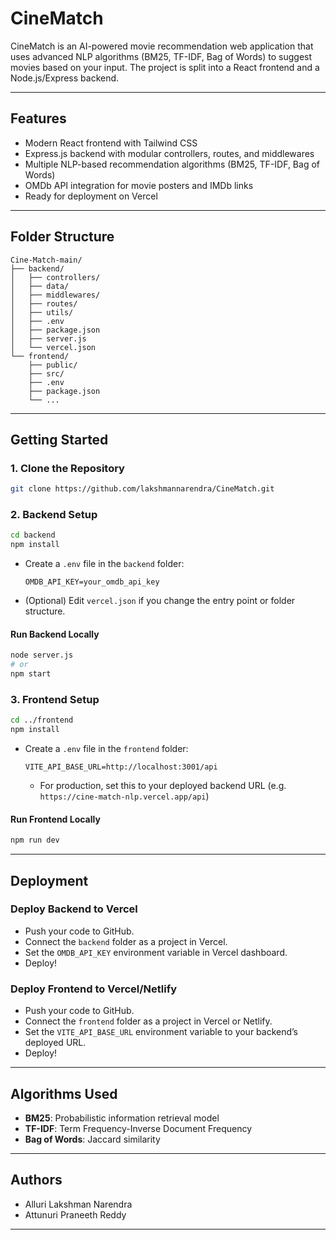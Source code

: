 # CineMatch

CineMatch is an AI-powered movie recommendation web application that uses advanced NLP algorithms (BM25, TF-IDF, Bag of Words) to suggest movies based on your input. The project is split into a React frontend and a Node.js/Express backend.

---

## Features
- Modern React frontend with Tailwind CSS
- Express.js backend with modular controllers, routes, and middlewares
- Multiple NLP-based recommendation algorithms (BM25, TF-IDF, Bag of Words)
- OMDb API integration for movie posters and IMDb links
- Ready for deployment on Vercel

---

## Folder Structure
```
Cine-Match-main/
├── backend/
│   ├── controllers/
│   ├── data/
│   ├── middlewares/
│   ├── routes/
│   ├── utils/
│   ├── .env
│   ├── package.json
│   ├── server.js
│   └── vercel.json
└── frontend/
    ├── public/
    ├── src/
    ├── .env
    ├── package.json
    └── ...
```

---

## Getting Started

### 1. Clone the Repository
```sh
git clone https://github.com/lakshmannarendra/CineMatch.git

```

### 2. Backend Setup
```sh
cd backend
npm install
```

- Create a `.env` file in the `backend` folder:
  ```env
  OMDB_API_KEY=your_omdb_api_key
  ```
- (Optional) Edit `vercel.json` if you change the entry point or folder structure.

#### Run Backend Locally
```sh
node server.js
# or
npm start
```

### 3. Frontend Setup
```sh
cd ../frontend
npm install
```

- Create a `.env` file in the `frontend` folder:
  ```env
  VITE_API_BASE_URL=http://localhost:3001/api
  ```
  - For production, set this to your deployed backend URL (e.g. `https://cine-match-nlp.vercel.app/api`)

#### Run Frontend Locally
```sh
npm run dev
```

---

## Deployment

### Deploy Backend to Vercel
- Push your code to GitHub.
- Connect the `backend` folder as a project in Vercel.
- Set the `OMDB_API_KEY` environment variable in Vercel dashboard.
- Deploy!

### Deploy Frontend to Vercel/Netlify
- Push your code to GitHub.
- Connect the `frontend` folder as a project in Vercel or Netlify.
- Set the `VITE_API_BASE_URL` environment variable to your backend’s deployed URL.
- Deploy!

---

## Algorithms Used
- **BM25**: Probabilistic information retrieval model
- **TF-IDF**: Term Frequency-Inverse Document Frequency
- **Bag of Words**: Jaccard similarity

---

## Authors
- Alluri Lakshman Narendra
- Attunuri Praneeth Reddy

---


